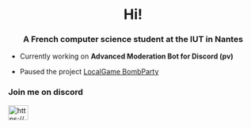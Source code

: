 <h1 align="center">Hi!</h1>
<h3 align="center">A French computer science student at the IUT in Nantes</h3>

- Currently working on **Advanced Moderation Bot for Discord (pv)**

- Paused the project [LocalGame BombParty](https://github.com/NoursInDev/Bomb-Party-LocalGame)

<h3 align="left">Join me on discord</h3>
<a href="https://discord.gg/https://discord.gg/3KcSjEWNx6" target="blank"><img align="center" src="https://raw.githubusercontent.com/rahuldkjain/github-profile-readme-generator/master/src/images/icons/Social/discord.svg" alt="https://discord.gg/3KcSjEWNx6" height="30" width="40" /></a>
</p>
